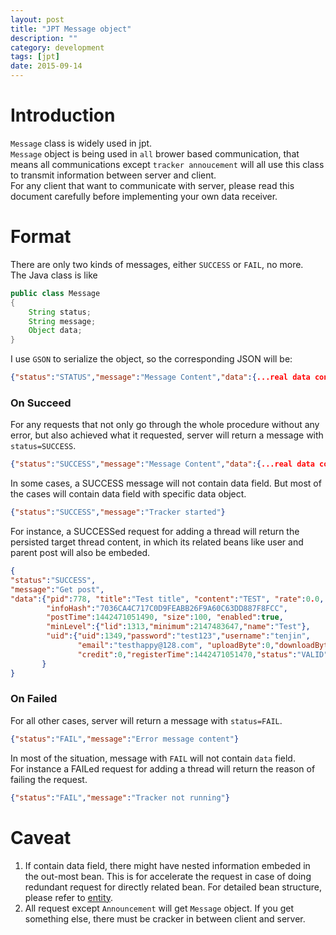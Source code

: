 ```yaml
---
layout: post
title: "JPT Message object"
description: ""
category: development
tags: [jpt]
date: 2015-09-14
---
```


# Introduction
`Message` class is widely used in jpt.  
`Message` object is being used in `all` brower based communication, that means all communications except `tracker annoucement` will all use this class to transmit information between server and client.  
For any client that want to communicate with server, please read this document carefully before implementing your own data receiver.  

# Format
There are only two kinds of messages, either `SUCCESS` or `FAIL`, no more.  
The Java class is like 

```java
public class Message
{
    String status;
    String message;
    Object data;
}
```
I use `GSON` to serialize the object, so the corresponding JSON will be:

```json
{"status":"STATUS","message":"Message Content","data":{...real data content as JSON...}}
```

### On Succeed
For any requests that not only go through the whole procedure without any error, but also achieved what it requested, server will return a message with `status=SUCCESS`.  
```json
{"status":"SUCCESS","message":"Message Content","data":{...real data content as JSON...}}
```
In some cases, a SUCCESS message will not contain data field. But most of the cases will contain data field with specific data object.  
```json
{"status":"SUCCESS","message":"Tracker started"}
```
For instance, a SUCCESSed request for adding a thread will return the persisted target thread content, in which its related beans like user and parent post will also be embeded.  

```json
{
"status":"SUCCESS",
"message":"Get post",
"data":{"pid":778, "title":"Test title", "content":"TEST", "rate":0.0,
        "infoHash":"7036CA4C717C0D9FEABB26F9A60C63DD887F8FCC", 
        "postTime":1442471051490, "size":100, "enabled":true,
        "minLevel":{"lid":1313,"minimum":2147483647,"name":"Test"},
        "uid":{"uid":1349,"password":"test123","username":"tenjin",
               "email":"testhappy@128.com", "uploadByte":0,"downloadByte":0, 
               "credit":0,"registerTime":1442471051470,"status":"VALID"}
       }
}
```

### On Failed
For all other cases, server will return a message with `status=FAIL`.  

```json
{"status":"FAIL","message":"Error message content"}
```

In most of the situation, message with `FAIL` will not contain `data` field.  
For instance a FAILed request for adding a thread will return the reason of failing the request.  

```json
{"status":"FAIL","message":"Tracker not running"}
```

# Caveat

1. If contain data field, there might have nested information embeded in the out-most bean. This is for accelerate the request in case of doing redundant request for directly related bean.  For detailed bean structure, please refer to [entity](placeholder).
2. All request except `Announcement` will get `Message` object. If you get something else, there must be cracker in between client and server.  
